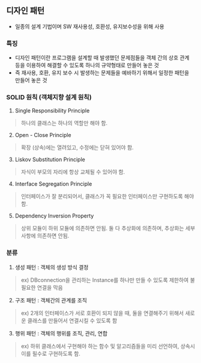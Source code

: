## 디자인 패턴
* 일종의 설계 기법이며 SW 재사용성, 호환성, 유지보수성을 위해 사용

### 특징
* 디자인 패턴이란 프로그램을 설계할 때 발생했던 문제점들을 객체 간의 상호 관계 등을 이용하여 해결할 수 있도록 하나의 규약형태로 만들어 놓은 것
* 즉 재사용, 호환, 유지 보수 시 발생하는 문제들을 예바하기 위해서 일정한 패턴을 만들어 놓은 것

### SOLID 원칙 (객체지향 설계 원칙)
1. Single Responsibility Principle
> 하나의 클래스는 하나의 역할만 해야 함.

2. Open - Close Principle
> 확장 (상속)에는 열려있고, 수정에는 닫혀 있어야 함.

3. Liskov Substitution Principle
> 자식이 부모의 자리에 항상 교체될 수 있어야 함.

4. Interface Segregation Principle
> 인터페이스가 잘 분리되어서, 클래스가 꼭 필요한 인터페이스만 구현하도록 해야함.

5. Dependency Inversion Property
> 상위 모듈이 하위 모듈에 의존하면 안됨. 둘 다 추상화에 의존하며, 추상화는 세부 사항에 의존하면 안됨.

### 분류
1. 생성 패턴 : 객체의 생성 방식 결정
> ex) DBconnection을 관리하는 Instance를 하나만 만들 수 있도록 제한하여 불필요한 연결을 막음
2. 구조 패턴 : 객체간의 관계를 조직
> ex) 2개의 인터페이스가 서로 호환이 되지 않을 때, 둘을 연결해주기 위해서 새로운 클래스를 만들어서 연결시킬 수 있도록 함
3. 행위 패턴 : 객체의 행위를 조직, 관리, 연합
> ex) 하위 클래스에서 구현해야 하는 함수 및 알고리즘들을 미리 선언하여, 상속시 이를 필수로 구현하도록 함.